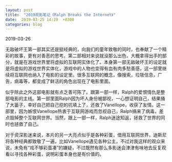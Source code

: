 ```yaml
---
layout: post
title:  "2019观影笔记《Ralph Breaks the Internet》"
date:  2019-03-25 14:29  +0300
categories: blog
---
```


2019-03-26

无敌破坏王第一部其实还是挺经典的，向我们的童年致敬的同时，也奉献了一个精彩的故事，更有对善恶的思考。第二部相对来说就没那么出色，大概拿得出手的部分，就是在游戏世界里将虚拟的互联网实体化了。本身第一部无敌破坏王的设定就是将虚拟的游戏世界实体化，游戏中的人物也变得有血有肉多愁善感，这一部里继续将互联网也纳入了电影的设定里。很多互联网的概念，像搜索，垃圾信息，广告，病毒等，都变成了鲜活的角色出现在了电影里面。

似乎除此之外这部电影就有点乏善可陈了。跟第一部一样，Ralph的爱恨情仇是整部电影的主线。第一部里面Ralph因为坏人身份被鄙视，一心想证明自己，结果捅了大篓子，幸好自己把自己挖的坑填上了，还救了Vanellope，收获了友情。这一部里，因为嫉恨Vanellope热衷于互联网游戏而忽视自己，Ralph搞来了病毒，差点毁掉整个互联网世界。当然，跟上一部一样，Ralph迷途知返，拯救了世界的同时也拯救了自己。

对于资深影迷来说，本片的另一大亮点似乎是各种彩蛋，借用互联网世界，迪斯尼将各种经典都致敬了一遍，比如Vanellope遇见各种公主，不过对我这样的观众来说，未免有“戏不够彩蛋凑”的嫌疑，不过既然有那么多影迷会津津有味地去反复观看以寻找各种彩蛋，说明彩蛋本身也是有价值的。

<!--end-->
